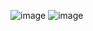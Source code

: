 ![image](https://github.com/michaelokoroike/Courses/assets/39680418/6ebdaa04-98c3-4234-8d0c-5cafe824e3da)
![image](https://github.com/michaelokoroike/Courses/assets/39680418/ce343c90-50c1-4375-a877-46fe5bb113de)
